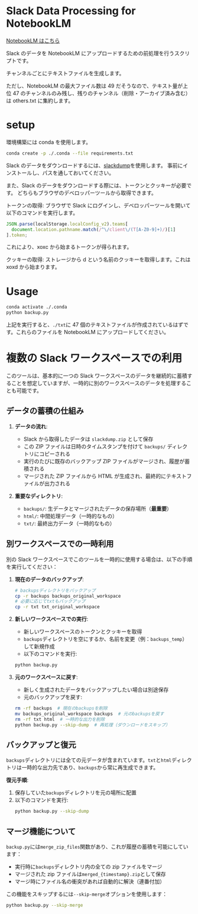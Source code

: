 # Slack Data Processing for NotebookLM

[NotebookLM はこちら](https://notebooklm.google.com/notebook/5b7f2979-468a-430b-9089-92a5feaf2da3)

Slack のデータを NotebookLM にアップロードするための前処理を行うスクリプトです。

チャンネルごとにテキストファイルを生成します。

ただし、NotebookLM の最大ファイル数は 49 だそうなので、テキスト量が上位 47 のチャンネルのみ残し、残りのチャンネル（削除・アーカイブ済み含む）は others.txt に集約します。

# setup

環境構築には conda を使用します。

```bash
conda create -p ./.conda --file requirements.txt
```

Slack のデータをダウンロードするには、[slackdump](https://github.com/rusq/slackdump)を使用します。
事前にインストールし、パスを通しておいてください。

また、Slack のデータをダウンロードする際には、トークンとクッキーが必要です。
どちらもブラウザのデベロッパーツールから取得できます。

トークンの取得: ブラウザで Slack にログインし、デベロッパーツールを開いて以下のコマンドを実行します。

```javascript
JSON.parse(localStorage.localConfig_v2).teams[
  document.location.pathname.match(/^\/client\/(T[A-Z0-9]+)/)[1]
].token;
```

これにより、xoxc から始まるトークンが得られます。

クッキーの取得: ストレージから d という名前のクッキーを取得します。これは xoxd から始まります。

# Usage

```bash
conda activate ./.conda
python backup.py
```

上記を実行すると、`./txt`に 47 個のテキストファイルが作成されているはずです。これらのファイルを NotebookLM にアップロードしてください。

# 複数の Slack ワークスペースでの利用

このツールは、基本的に一つの Slack ワークスペースのデータを継続的に蓄積することを想定していますが、一時的に別のワークスペースのデータを処理することも可能です。

## データの蓄積の仕組み

1. **データの流れ**:

   - Slack から取得したデータは `slackdump.zip` として保存
   - この ZIP ファイルは日時のタイムスタンプを付けて `backups/` ディレクトリにコピーされる
   - 実行のたびに既存のバックアップ ZIP ファイルがマージされ、履歴が蓄積される
   - マージされた ZIP ファイルから HTML が生成され、最終的にテキストファイルが出力される

2. **重要なディレクトリ**:
   - `backups/`: 生データとマージされたデータの保存場所（**最重要**）
   - `html/`: 中間処理データ（一時的なもの）
   - `txt/`: 最終出力データ（一時的なもの）

## 別ワークスペースでの一時利用

別の Slack ワークスペースでこのツールを一時的に使用する場合は、以下の手順を実行してください：

1. **現在のデータのバックアップ**:

   ```bash
   # backupsディレクトリをバックアップ
   cp -r backups backups_original_workspace
   # 必要に応じてtxtもバックアップ
   cp -r txt txt_original_workspace
   ```

2. **新しいワークスペースでの実行**:

   - 新しいワークスペースのトークンとクッキーを取得
   - `backups`ディレクトリを空にするか、名前を変更（例：`backups_temp`）して新規作成
   - 以下のコマンドを実行:

   ```bash
   python backup.py
   ```

3. **元のワークスペースに戻す**:
   - 新しく生成されたデータをバックアップしたい場合は別途保存
   - 元のバックアップを戻す:
   ```bash
   rm -rf backups  # 現在のbackupsを削除
   mv backups_original_workspace backups  # 元のbackupsを戻す
   rm -rf txt html  # 一時的な出力を削除
   python backup.py --skip-dump  # 再処理（ダウンロードをスキップ）
   ```

## バックアップと復元

`backups`ディレクトリには全ての元データが含まれています。`txt`と`html`ディレクトリは一時的な出力先であり、`backups`から常に再生成できます。

**復元手順**:

1. 保存していた`backups`ディレクトリを元の場所に配置
2. 以下のコマンドを実行:
   ```bash
   python backup.py --skip-dump
   ```

## マージ機能について

`backup.py`には`merge_zip_files`関数があり、これが履歴の蓄積を可能にしています：

- 実行時に`backups`ディレクトリ内の全ての zip ファイルをマージ
- マージされた zip ファイルは`merged_{timestamp}.zip`として保存
- マージ時にファイル名の衝突があれば自動的に解決（連番付加）

この機能をスキップするには`--skip-merge`オプションを使用します：

```bash
python backup.py --skip-merge
```
